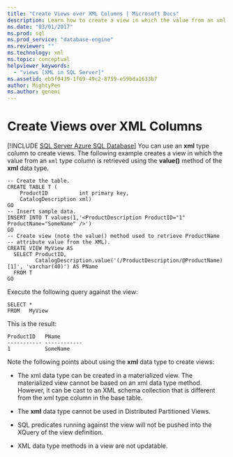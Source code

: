 ```yaml
---
title: "Create Views over XML Columns | Microsoft Docs"
description: Learn how to create a view in which the value from an xml type column is retrieved using the value() method of the xml data type.  
ms.date: "03/01/2017"
ms.prod: sql
ms.prod_service: "database-engine"
ms.reviewer: ""
ms.technology: xml
ms.topic: conceptual
helpviewer_keywords: 
  - "views [XML in SQL Server]"
ms.assetid: eb5f0439-1f69-49c2-8759-e59bda1633b7
author: MightyPen
ms.author: genemi
---
```

# Create Views over XML Columns
[!INCLUDE [SQL Server Azure SQL Database](../../includes/applies-to-version/sql-asdb.md)]
  You can use an **xml** type column to create views. The following example creates a view in which the value from an `xml` type column is retrieved using the **value()** method of the **xml** data type.  
  
```  
-- Create the table.  
CREATE TABLE T (  
    ProductID          int primary key,   
    CatalogDescription xml)  
GO  
-- Insert sample data.  
INSERT INTO T values(1,'<ProductDescription ProductID="1" ProductName="SomeName" />')  
GO  
-- Create view (note the value() method used to retrieve ProductName   
-- attribute value from the XML).  
CREATE VIEW MyView AS   
  SELECT ProductID,  
         CatalogDescription.value('(/ProductDescription/@ProductName)[1]', 'varchar(40)') AS PName  
  FROM T  
GO   
```  
  
 Execute the following query against the view:  
  
```  
SELECT *   
FROM   MyView  
```  
  
 This is the result:  
  
```  
ProductID   PName        
----------- ------------  
1           SomeName   
```  
  
 Note the following points about using the **xml** data type to create views:  
  
-   The xml data type can be created in a materialized view. The materialized view cannot be based on an xml data type method. However, it can be cast to an XML schema collection that is different from the xml type column in the base table.  
  
-   The **xml** data type cannot be used in Distributed Partitioned Views.  
  
-   SQL predicates running against the view will not be pushed into the XQuery of the view definition.  
  
-   XML data type methods in a view are not updatable.  
  
  
